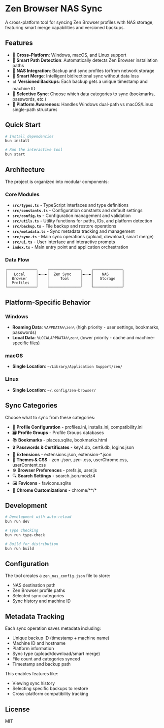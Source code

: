 # Zen Browser NAS Sync

A cross-platform tool for syncing Zen Browser profiles with NAS storage, featuring smart merge capabilities and versioned backups.

## Features

- 🔄 **Cross-Platform**: Windows, macOS, and Linux support
- 📂 **Smart Path Detection**: Automatically detects Zen Browser installation paths
- 💾 **NAS Integration**: Backup and sync profiles to/from network storage
- 🔀 **Smart Merge**: Intelligent bidirectional sync without data loss
- 📊 **Versioned Backups**: Each backup gets a unique timestamp and machine ID
- 🎯 **Selective Sync**: Choose which data categories to sync (bookmarks, passwords, etc.)
- 📱 **Platform Awareness**: Handles Windows dual-path vs macOS/Linux single-path structures

## Quick Start

```bash
# Install dependencies
bun install

# Run the interactive tool
bun start
```

## Architecture

The project is organized into modular components:

### Core Modules

- **`src/types.ts`** - TypeScript interfaces and type definitions
- **`src/constants.ts`** - Configuration constants and default settings
- **`src/config.ts`** - Configuration management and validation
- **`src/utils.ts`** - Utility functions for paths, IDs, and platform detection
- **`src/backup.ts`** - File backup and restore operations
- **`src/metadata.ts`** - Sync metadata tracking and management
- **`src/sync.ts`** - Main sync operations (upload, download, smart merge)
- **`src/ui.ts`** - User interface and interactive prompts
- **`index.ts`** - Main entry point and application orchestration

### Data Flow

```
┌─────────────┐    ┌──────────────┐    ┌─────────────┐
│   Local     │◄──►│  Zen Sync    │◄──►│    NAS      │
│  Browser    │    │     Tool     │    │   Storage   │
│  Profiles   │    │              │    │             │
└─────────────┘    └──────────────┘    └─────────────┘
```

## Platform-Specific Behavior

### Windows
- **Roaming Data**: `%APPDATA%\zen\` (high priority - user settings, bookmarks, passwords)
- **Local Data**: `%LOCALAPPDATA%\zen\` (lower priority - cache and machine-specific files)

### macOS
- **Single Location**: `~/Library/Application Support/zen/`

### Linux
- **Single Location**: `~/.config/zen-browser/`

## Sync Categories

Choose what to sync from these categories:

- 📁 **Profile Configuration** - profiles.ini, installs.ini, compatibility.ini
- 🗃️ **Profile Groups** - Profile Groups databases  
- 📚 **Bookmarks** - places.sqlite, bookmarks.html
- 🔒 **Passwords & Certificates** - key4.db, cert9.db, logins.json
- 🧩 **Extensions** - extensions.json, extension-*.json
- 🎨 **Themes & CSS** - zen-*.json, zen-*.css, userChrome.css, userContent.css
- ⚙️ **Browser Preferences** - prefs.js, user.js
- 🔍 **Search Settings** - search.json.mozlz4
- 🖼️ **Favicons** - favicons.sqlite
- 📂 **Chrome Customizations** - chrome/**/*

## Development

```bash
# Development with auto-reload
bun run dev

# Type checking
bun run type-check

# Build for distribution
bun run build
```

## Configuration

The tool creates a `zen_nas_config.json` file to store:
- NAS destination path
- Zen Browser profile paths
- Selected sync categories
- Sync history and machine ID

## Metadata Tracking

Each sync operation saves metadata including:
- Unique backup ID (timestamp + machine name)
- Machine ID and hostname
- Platform information
- Sync type (upload/download/smart merge)
- File count and categories synced
- Timestamp and backup path

This enables features like:
- Viewing sync history
- Selecting specific backups to restore
- Cross-platform compatibility tracking

## License

MIT

